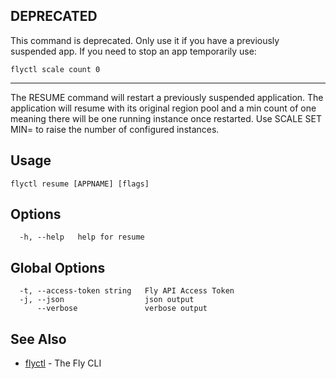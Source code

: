## DEPRECATED
This command is deprecated. 
Only use it if you have a previously suspended app.
If you need to stop an app temporarily use:
~~~
flyctl scale count 0
~~~

---

The RESUME command will restart a previously suspended application.
The application will resume with its original region pool and a min count of one
meaning there will be one running instance once restarted. Use SCALE SET MIN= to raise
the number of configured instances.


## Usage
~~~
flyctl resume [APPNAME] [flags]
~~~

## Options

~~~
  -h, --help   help for resume
~~~

## Global Options

~~~
  -t, --access-token string   Fly API Access Token
  -j, --json                  json output
      --verbose               verbose output
~~~

## See Also

* [flyctl](/docs/flyctl/help/)	 - The Fly CLI

